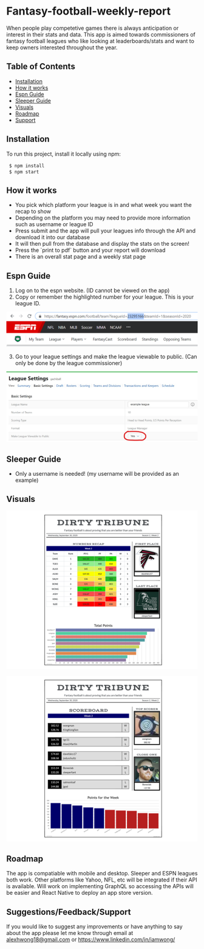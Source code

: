 # Fantasy-football-weekly-report

When people play competetive games there is always anticipation or interest in their stats and data. This app is aimed towards commissioners of fantasy football leagues who like looking at leaderboards/stats and want to keep owners interested throughout the year.

## Table of Contents
* [Installation](#installation)
* [How it works](#how-it-works)
* [Espn Guide](#espn-guide)
* [Sleeper Guide](#sleeper-guide)
* [Visuals](#visuals)
* [Roadmap](#roadmap)
* [Support](#support)


## Installation

To run this project, install it locally using npm:

```
 $ npm install
 $ npm start
```


## How it works

<ul>
  <li>You pick which platform your league is in and what week you want the recap to show</li>
  <li>Depending on the platform you may need to provide more information such as username or league ID</li>
  <li>Press submit and the app will pull your leagues info through the API and download it into our database</li>
  <li>It will then pull from the database and display the stats on the screen!</li>
  <li>Press the `print to pdf` button and your report will download</li>
  <li>There is an overall stat page and a weekly stat page</li>
</ul>

## Espn Guide

<ol>
  <li>Log on to the espn website. (ID cannot be viewed on the app)</li>
  <li>Copy or remember the highlighted number for your league. This is your league ID.</li>
</ol>

![Image](./client/public/images/espn-id.png "espn-id")

<ol start="3">
  <li>Go to your league settings and make the league viewable to public. (Can only be done by the league commissioner)</li>
</ol>

![Image](./client/public/images/espn-public-red-circle.jpg "espn-public-red-circle")


## Sleeper Guide 

<ul>
  <li>Only a username is needed! (my username will be provided as an example)</li>
</ul>


## Visuals


![Image](./client/public/images/overall-report-example.png "overall-report-example")  

![Image](./client/public/images/weekly-report-example.png "weekly-report-example")


## Roadmap


The app is compatiable with mobile and desktop. Sleeper and ESPN leagues both work. Other platforms like Yahoo, NFL, etc will be integrated if their API is available.
Will work on implementing GraphQL so accessing the APIs will be easier and React Native to deploy an app store version.


## Suggestions/Feedback/Support


If you would like to suggest any improvements or have anything to say about the app please let me know through email at alexhwong18@gmail.com or https://www.linkedin.com/in/iamwong/
